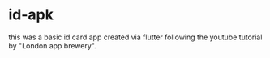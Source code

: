 # id-apk
this was a basic id card app created via flutter
following the youtube tutorial by "London app brewery".
